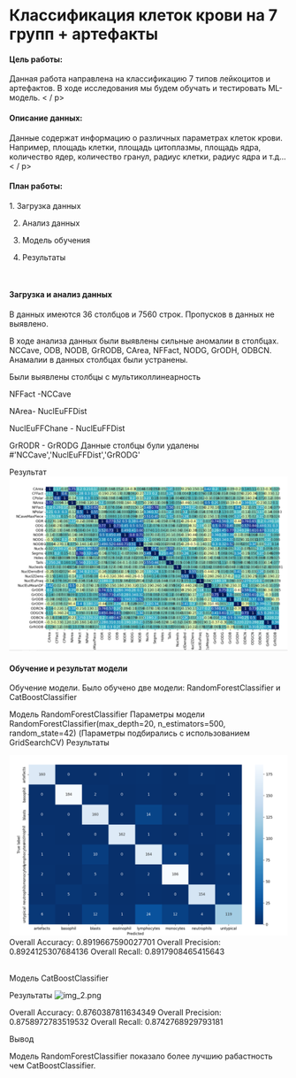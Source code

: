 <h1> Классификация клеток крови на 7 групп + артефакты </h1> 

<h4>Цель работы: </h4>
<p>
Данная работа направлена на классификацию 7 типов лейкоцитов и артефактов. 
В ходе исследования мы будем обучать и тестировать ML-модель.
< / p>

<h4>Описание данных:</h4>

<p>
Данные содержат информацию о различных параметрах клеток крови.  
Например, площадь клетки, площадь цитоплазмы, площадь ядра, количество ядер, количество гранул, радиус клетки, радиус ядра и т.д...
< / p>

<h4>План работы:</h4>

<p>
1. Загрузка данных

2. Анализ данных

3. Модель обучения

4. Результаты
</p>

   
<br>
<h4>Загрузка и анализ данных</h4>

В данных имеются 36 столбцов и 7560 строк. Пропусков в данных не выявлено. 

В ходе анализа данных были выявлены сильные аномалии в столбцах. 
NCCave, ODB, NODB, GrRODB, CArea, NFFact, NODG, GrODH, ODBCN.
Анамалии в данных столбцах были устранены. 

Были выявлены столбцы с  мультиколлинеарность 

NFFact -NCCave

NArea- NuclEuFFDist

NuclEuFFChane - NuclEuFFDist

GrRODR - GrRODG
Данные столбцы були удалены 
#'NCCave','NuclEuFFDist','GrRODG'

Результат ![img_1.png](img_1.png)

<h4>Обучение и результат модели </h4>

Обучение модели. 
Было обучено две модели: RandomForestClassifier и CatBoostClassifier 

Модель RandomForestClassifier
Параметры модели  RandomForestClassifier(max_depth=20, n_estimators=500, random_state=42)
(Параметры подбирались с использованием GridSearchCV)
Результаты

![img.png](img.png)
Overall Accuracy: 0.8919667590027701
Overall Precision: 0.8924125307684136
Overall Recall: 0.8917908465415643

<br>
Модель CatBoostClassifier 

Результаты 
![img_2.png](img_2.png)

Overall Accuracy: 0.8760387811634349
Overall Precision: 0.8758972783519532
Overall Recall: 0.8742768929793181

Вывод 

Модель RandomForestClassifier показало более лучшию рабастность чем CatBoostClassifier.
